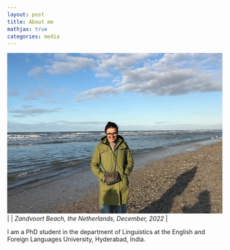 ```yaml
---
layout: post
title: About me
mathjax: true
categories: media
---
```

![Netherlands](website_profile.jpg) | 
| *Zandvoort Beach, the Netherlands, December, 2022* |

I am a PhD student in the department of Linguistics at the English and Foreign Languages University, Hyderabad, India. 
